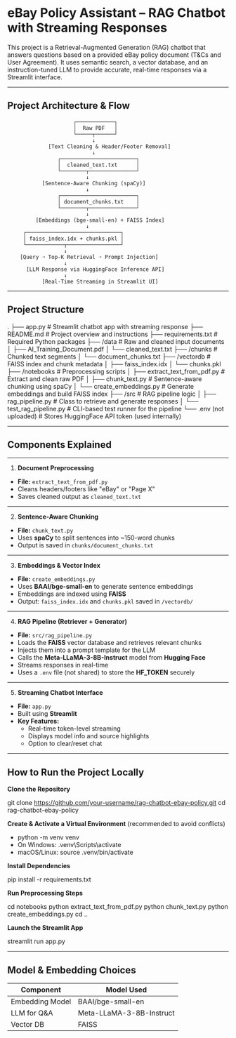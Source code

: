 # eBay Policy Assistant – RAG Chatbot with Streaming Responses

This project is a Retrieval-Augmented Generation (RAG) chatbot that answers questions based on a provided eBay policy document (T&Cs and User Agreement). It uses semantic search, a vector database, and an instruction-tuned LLM to provide accurate, real-time responses via a Streamlit interface.

---

## Project Architecture & Flow


                         ┌────────────┐
                         │  Raw PDF   │
                         └─────┬──────┘
                               ↓
                 [Text Cleaning & Header/Footer Removal]
                               ↓
                    ┌────────────────────────┐
                    │  cleaned_text.txt      │
                    └────────┬───────────────┘
                             ↓
               [Sentence-Aware Chunking (spaCy)]
                             ↓
                    ┌────────────────────────┐
                    │ document_chunks.txt    │
                    └────────┬───────────────┘
                             ↓
             [Embeddings (bge-small-en) + FAISS Index]
                             ↓
         ┌──────────────────────────────┐
         │ faiss_index.idx + chunks.pkl │
         └────────────┬─────────────────┘
                      ↓
        [Query ➝ Top-K Retrieval ➝ Prompt Injection]
                      ↓
          [LLM Response via HuggingFace Inference API]
                      ↓
               [Real-Time Streaming in Streamlit UI]


---

## Project Structure

.
├── app.py                       # Streamlit chatbot app with streaming response
├── README.md                    # Project overview and instructions
├── requirements.txt             # Required Python packages
├── /data                        # Raw and cleaned input documents
│   ├── AI_Training_Document.pdf
│   └── cleaned_text.txt
├── /chunks                     # Chunked text segments
│   └── document_chunks.txt
├── /vectordb                   # FAISS index and chunk metadata
│   ├── faiss_index.idx
│   └── chunks.pkl
├── /notebooks                  # Preprocessing scripts
│   ├── extract_text_from_pdf.py      # Extract and clean raw PDF
│   ├── chunk_text.py                 # Sentence-aware chunking using spaCy
│   └── create_embeddings.py          # Generate embeddings and build FAISS index
├── /src                        # RAG pipeline logic
│   ├── rag_pipeline.py               # Class to retrieve and generate responses
│   └── test_rag_pipeline.py          # CLI-based test runner for the pipeline
└── .env (not uploaded)         # Stores HuggingFace API token (used internally)

---

## Components Explained

---

1. **Document Preprocessing**
- **File:** `extract_text_from_pdf.py`  
- Cleans headers/footers like "eBay" or "Page X"  
- Saves cleaned output as `cleaned_text.txt`

---

2. **Sentence-Aware Chunking**
- **File:** `chunk_text.py`  
- Uses **spaCy** to split sentences into ~150-word chunks  
- Output is saved in `chunks/document_chunks.txt`

---

3. **Embeddings & Vector Index**
- **File:** `create_embeddings.py`  
- Uses **BAAI/bge-small-en** to generate sentence embeddings  
- Embeddings are indexed using **FAISS**  
- Output: `faiss_index.idx` and `chunks.pkl` saved in `/vectordb/`

---

4. **RAG Pipeline (Retriever + Generator)**
- **File:** `src/rag_pipeline.py`  
- Loads the **FAISS** vector database and retrieves relevant chunks  
- Injects them into a prompt template for the LLM  
- Calls the **Meta-LLaMA-3-8B-Instruct** model from **Hugging Face**  
- Streams responses in real-time  
- Uses a `.env` file (not shared) to store the **HF_TOKEN** securely

---

5. **Streaming Chatbot Interface**
- **File:** `app.py`  
- Built using **Streamlit**  
- **Key Features:**  
  - Real-time token-level streaming  
  - Displays model info and source highlights  
  - Option to clear/reset chat

---

## How to Run the Project Locally

**Clone the Repository**

git clone https://github.com/your-username/rag-chatbot-ebay-policy.git
cd rag-chatbot-ebay-policy

**Create & Activate a Virtual Environment** (recommended to avoid conflicts)

- python -m venv venv
- On Windows: .venv\Scripts\activate
- macOS/Linux: source .venv/bin/activate

**Install Dependencies**

pip install -r requirements.txt

**Run Preprocessing Steps**

cd notebooks
python extract_text_from_pdf.py
python chunk_text.py
python create_embeddings.py
cd ..

**Launch the Streamlit App**

streamlit run app.py

---

## Model & Embedding Choices

| Component        | Model Used               |
|------------------|--------------------------|
| Embedding Model | BAAI/bge-small-en        |
| LLM for Q&A      | Meta-LLaMA-3-8B-Instruct |
| Vector DB        | FAISS                    |








